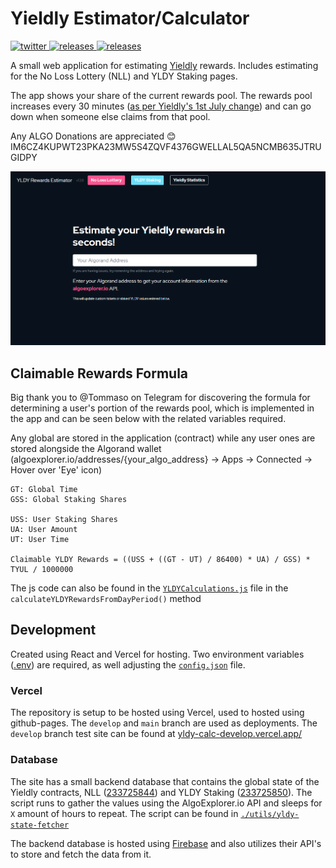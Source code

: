 # Yieldly Estimator/Calculator

<p align="left">
  <a href="https://twitter.com/JoshLmao">
    <img src="https://img.shields.io/badge/twitter-JoshLmao-blue.svg?style=flat-square" alt="twitter"/>
  </a>
   <a href="https://yldy-estimator.joshlmao.com">
    <img src="https://img.shields.io/badge/website-live-green.svg?style=flat-square" alt="releases"/>
  </a>
  <a href="https://algoexplorer.io/address/IM6CZ4KUPWT23PKA23MW5S4ZQVF4376GWELLAL5QA5NCMB635JTRUGIDPY">
    <img src="https://img.shields.io/badge/Donate-ALGO-lightblue.svg?style=flat-square" alt="releases"/>
  </a>
</p>

A small web application for estimating [Yieldly](https://yieldly.finance) rewards. Includes estimating for the No Loss Lottery (NLL) and YLDY Staking pages. 

The app shows your share of the current rewards pool. The rewards pool increases every 30 minutes ([as per Yieldly's 1st July change](https://yieldly.finance/updated-rewards/)) and can go down when someone else claims from that pool. 

Any ALGO Donations are appreciated 😊 IM6CZ4KUPWT23PKA23MW5S4ZQVF4376GWELLAL5QA5NCMB635JTRUGIDPY


[![](./public/images/yldy-estimator-preview-img.png)](https://yldy-estimator.joshlmao.com)

## Claimable Rewards Formula

Big thank you to @Tommaso on Telegram for discovering the formula for determining a user's portion of the rewards pool, which is implemented in the app and can be seen below with the related variables required. 

Any global are stored in the application (contract) while any user ones are stored alongside the Algorand wallet (algoexplorer.io/addresses/{your_algo_address} -> Apps -> Connected -> Hover over 'Eye' icon) 

```
GT: Global Time
GSS: Global Staking Shares

USS: User Staking Shares
UA: User Amount
UT: User Time

Claimable YLDY Rewards = ((USS + ((GT - UT) / 86400) * UA) / GSS) * TYUL / 1000000
```

The js code can also be found in the [`YLDYCalculations.js`](/src/js/YLDYCalculation.js) file in the `calculateYLDYRewardsFromDayPeriod()` method

## Development

Created using React and Vercel for hosting. Two environment variables ([.env](./.env)) are required, as well adjusting the [`config.json`](./src/config.json) file. 

### Vercel

The repository is setup to be hosted using Vercel, used to hosted using github-pages. The `develop` and `main` branch are used as deployments. The `develop` branch test site can be found at [yldy-calc-develop.vercel.app/](https://yldy-calc-develop.vercel.app/)

### Database

The site has a small backend database that contains the global state of the Yieldly contracts, NLL ([233725844](https://algoexplorer.io/application/233725844)) and YLDY Staking ([233725850](https://algoexplorer.io/application/233725850)). The script runs to gather the values using the AlgoExplorer.io API and sleeps for `X` amount of hours to repeat. The script can be found in  [`./utils/yldy-state-fetcher`](./utils/yldy-state-fetcher)

The backend database is hosted using [Firebase](https://firebase.google.com) and also utilizes their API's to store and fetch the data from it.


